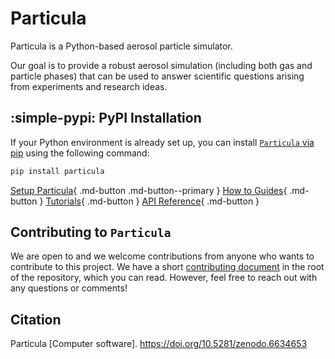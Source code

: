 # Particula

Particula is a Python-based aerosol particle simulator.

Our goal is to provide a robust aerosol simulation (including both gas and particle phases) that can be used to answer scientific questions arising from experiments and research ideas.

## :simple-pypi: PyPI Installation

If your Python environment is already set up, you can install [`Particula` via pip](https://pypi.org/project/particula/) using the following command:

``` bash
pip install particula
```

[Setup Particula](How-To-Guides/Setup_Particula/index.md){ .md-button .md-button--primary }
[How to Guides](How-To-Guides/index.md){ .md-button }
[Tutorials](Tutorials/index.md){ .md-button }
[API Reference](API){ .md-button }

## Contributing to `Particula`

We are open to and we welcome contributions from anyone who wants to contribute to this project.
We have a short [contributing document](Contribute/index.md) in the root of the repository, which you can read.
However, feel free to reach out with any questions or comments!

## Citation

Particula [Computer software]. https://doi.org/10.5281/zenodo.6634653
